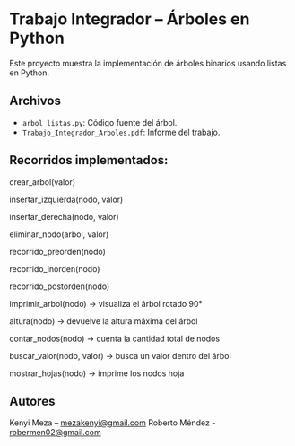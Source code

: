 # Trabajo Integrador – Árboles en Python

Este proyecto muestra la implementación de árboles binarios usando listas en Python.

## Archivos

- `arbol_listas.py`: Código fuente del árbol.
- `Trabajo_Integrador_Arboles.pdf`: Informe del trabajo.

## Recorridos implementados:

crear_arbol(valor)

insertar_izquierda(nodo, valor)

insertar_derecha(nodo, valor)

eliminar_nodo(arbol, valor)

recorrido_preorden(nodo)

recorrido_inorden(nodo)

recorrido_postorden(nodo)

imprimir_arbol(nodo) → visualiza el árbol rotado 90°

altura(nodo) → devuelve la altura máxima del árbol

contar_nodos(nodo) → cuenta la cantidad total de nodos

buscar_valor(nodo, valor) → busca un valor dentro del árbol

mostrar_hojas(nodo) → imprime los nodos hoja

## Autores
Kenyi Meza – mezakenyi@gmail.com
Roberto Méndez - robermen02@gmail.com